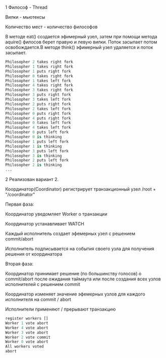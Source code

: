 1 
Философ - Thread

Вилки - мьютексы

Количество мест - количество философов

В методе eat() создается эфимерный узел, затем при помощи метода aquire() филосов берет правую и левую вилки. Поток засыпает потом освобождается.В методе think() эфимерный узел удаляется и поток засыпает.

```python
Philosopher 2 takes right fork
Philosopher 1 takes right fork
Philosopher 1 puts right fork
Philosopher 0 takes right fork
Philosopher 1 takes left fork
Philosopher 4 takes right fork
Philosopher 3 takes right fork
Philosopher 3 puts right fork
Philosopher 3 takes left fork
Philosopher 2 puts right fork
Philosopher 2 takes left fork
Philosopher 0 puts right fork
Philosopher 4 puts right fork
Philosopher 0 takes left fork
Philosopher 4 takes left fork
Philosopher 0 puts left fork
Philosopher 0 is thinking
Philosopher 1 puts left fork
Philosopher 1 is thinking
Philosopher 3 puts left fork
Philosopher 3 is thinking
Philosopher 2 puts left fork
Philosopher 2 is thinking
...
```

2
Реализован вариант 2.

Координатор(Coordinator) регистрирует транзакционный узел /root + "/coordinator"

Первая фаза:

Координатор уведомляет Worker о транзакции

Координатор устанавливает WATCH

Каждый исполнитель создает эфемерных узел с решением commit/abort

Исполнитель подписывается на события своего узла для получения решения от координатора

Вторая фаза:

Координатор принимает решение (по большинству голосов) о commit/abort после ожидания таймаута или после создания всех узлов исполнителей с решением commit

Координатор изменяет значение эфемерных узлов для каждого исполнителя на commit / abort

Исполнители применяют / прерывают транзакцию

```python
register workers []
Worker 1 vote abort
Worker 4 vote abort
Worker 3 vote abort
Worker 2 vote commit
Worker 0 vote abort
All workers voted
abort
```
